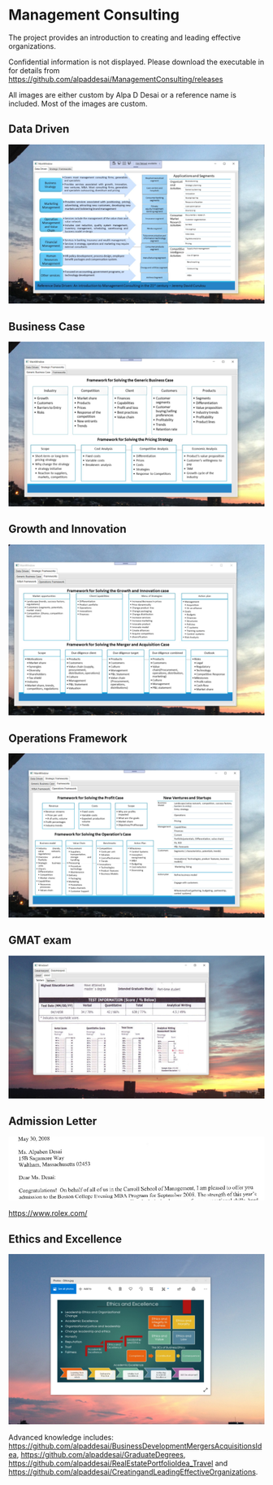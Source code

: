 # Management Consulting

The project provides an introduction to creating and leading effective organizations. 

Confidential information is not displayed. Please download the executable in  for details from https://github.com/alpaddesai/ManagementConsulting/releases

All images are either custom by Alpa D Desai or a reference name is included. Most of the images are custom.

## Data Driven
![image](DataDriven.png)

## Business Case
![image](BusinessCase.png)

## Growth and Innovation
![image](GrowthInnovationCase.png)

## Operations Framework
![image](OperationsFramework.png)

## GMAT exam
![image](GMATImage5.jpg)

## Admission Letter
![image](admissionletter.jpg)

https://www.rolex.com/

## Ethics and Excellence
![image](EthicsandExcellence.png)

Advanced knowledge includes: https://github.com/alpaddesai/BusinessDevelopmentMergersAcquisitionsIdea, https://github.com/alpaddesai/GraduateDegrees, https://github.com/alpaddesai/RealEstatePortfolioIdea_Travel and https://github.com/alpaddesai/CreatingandLeadingEffectiveOrganizations. 
